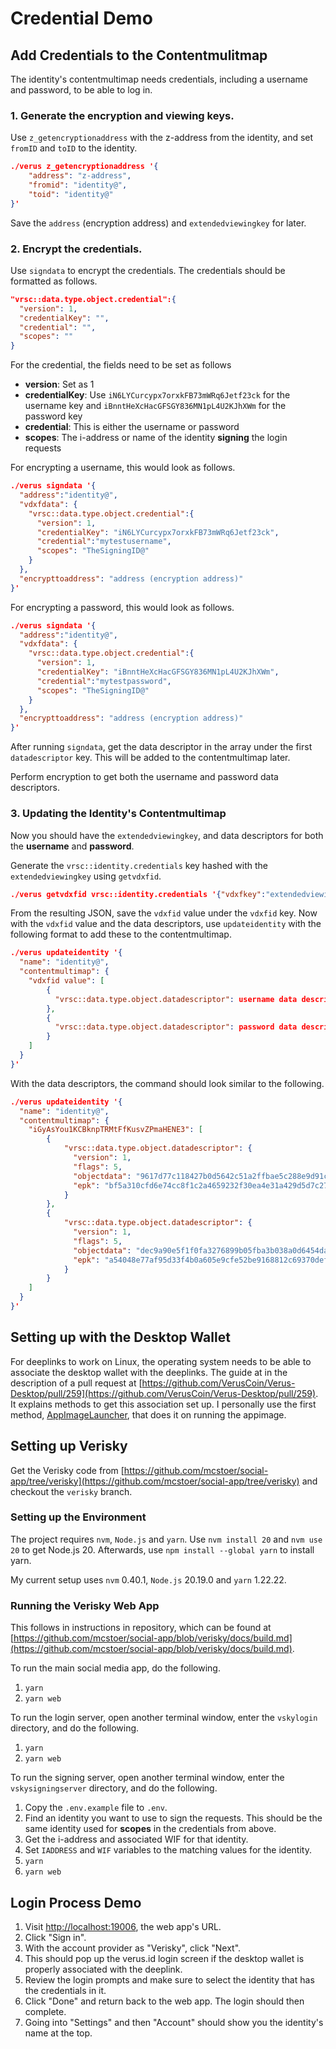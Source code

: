 # Credential Demo

## Add Credentials to the Contentmulitmap 

The identity's contentmultimap needs credentials, including a username and password, to be able to log in.

### 1. Generate the encryption and viewing keys.

Use `z_getencryptionaddress` with the z-address from the identity, and set `fromID` and `toID` to the identity.
```json
./verus z_getencryptionaddress '{
    "address": "z-address",
    "fromid": "identity@",
    "toid": "identity@"
}'
```

Save the `address` (encryption address) and `extendedviewingkey` for later.

### 2. Encrypt the credentials.

Use `signdata` to encrypt the credentials. The credentials should be formatted as follows.
```json
"vrsc::data.type.object.credential":{
  "version": 1,
  "credentialKey": "",
  "credential": "",
  "scopes": ""
}
```

For the credential, the fields need to be set as follows
* **version**: Set as 1
* **credentialKey**: Use `iN6LYCurcypx7orxkFB73mWRq6Jetf23ck` for the username key and `iBnntHeXcHacGFSGY836MN1pL4U2KJhXWm` for the password key
* **credential**: This is either the username or password
* **scopes**: The i-address or name of the identity **signing** the login requests

For encrypting a username, this would look as follows.
```json
./verus signdata '{
  "address":"identity@",
  "vdxfdata": {
    "vrsc::data.type.object.credential":{
      "version": 1,
      "credentialKey": "iN6LYCurcypx7orxkFB73mWRq6Jetf23ck",
      "credential":"mytestusername",
      "scopes": "TheSigningID@"
    }
  },
  "encrypttoaddress": "address (encryption address)" 
}'
```

For encrypting a password, this would look as follows.
```json
./verus signdata '{
  "address":"identity@",
  "vdxfdata": {
    "vrsc::data.type.object.credential":{
      "version": 1,
      "credentialKey": "iBnntHeXcHacGFSGY836MN1pL4U2KJhXWm",
      "credential":"mytestpassword",
      "scopes": "TheSigningID@"
    }
  },
  "encrypttoaddress": "address (encryption address)" 
}'
```

After running `signdata`, get the data descriptor in the array under the first `datadescriptor` key. This will be added to the contentmultimap later.  

Perform encryption to get both the username and password data descriptors.

### 3. Updating the Identity's Contentmultimap

Now you should have the `extendedviewingkey`, and data descriptors for both the **username** and **password**. 

Generate the `vrsc::identity.credentials` key hashed with the `extendedviewingkey` using `getvdxfid`.
```json
./verus getvdxfid vrsc::identity.credentials '{"vdxfkey":"extendedviewingkey"}'
```

From the resulting JSON, save the `vdxfid` value under the `vdxfid` key. Now with the `vdxfid` value and the data descriptors,
use `updateidentity` with the following format to add these to the contentmultimap.

```json
./verus updateidentity '{     
  "name": "identity@",
  "contentmultimap": {
    "vdxfid value": [
        {
          "vrsc::data.type.object.datadescriptor": username data descriptor
        },
        {
          "vrsc::data.type.object.datadescriptor": password data descriptor
        }
    ]
  }
}'
```

With the data descriptors, the command should look similar to the following.
```json
./verus updateidentity '{     
  "name": "identity@",
  "contentmultimap": {
    "iGyAsYou1KCBknpTRMtFfKusvZPmaHENE3": [
        {
            "vrsc::data.type.object.datadescriptor": {
              "version": 1,
              "flags": 5,
              "objectdata": "9617d77c118427b0d5642c51a2ffbae5c288e9d91c0b23d3bdc36d9d0ee73ef73c7191bdb8b821274975f7785b718b1b19a9cb038d2476dc96d520439bb4fbb95e3e36122a9790c9c60cedbdb9e4f49acf2c5f4307931171ad266h508e336f9ee49903fe56c96aa523ea3caa20d9bda79b074c71f51b9cfed874c7d6dba07242d29a4d5b48688e673febbbee0f9f65c11b72d35ff264",
              "epk": "bf5a310cfd6e74cc8f1c2a4659232f30ea4e31a429d5d7c27080e349e9b1ec1d"
            }
        },
        {
            "vrsc::data.type.object.datadescriptor": {
              "version": 1,
              "flags": 5,
              "objectdata": "dec9a90e5f1f0fa3276899b05fba3b038a0d6454daa423183a959cfa4b5fe32dfaf7d2bf76b832c4e20d6f2f168414474440d1f5f7d98382a2cd052639cdafe006d33f7e15c52287f9d12d07d5b41d1bf3028f32cd2d76f8321c6bb324sa3054248dc295fca9a4a90bdf673d7b38638f2cf275399a4250e790db4870f42b9630d7f1a508cd5c691a0d0db9bec7222528e6809b8972d9",
              "epk": "a54048e77af95d33f4b0a605e9cfe52be9168812c69370defdea82b834dd7ad5"
            }
        }
    ]
  }
}'
```

## Setting up with the Desktop Wallet

For deeplinks to work on Linux, the operating system needs to be able to associate the desktop wallet with the deeplinks. The guide at in the description of a pull request at [https://github.com/VerusCoin/Verus-Desktop/pull/259](https://github.com/VerusCoin/Verus-Desktop/pull/259). It explains methods to get this association set up. I personally use the first method, [AppImageLauncher](https://github.com/TheAssassin/AppImageLauncher), that does it on running the appimage.


## Setting up Verisky

Get the Verisky code from [https://github.com/mcstoer/social-app/tree/verisky](https://github.com/mcstoer/social-app/tree/verisky) and checkout the `verisky` branch.

### Setting up the Environment

The project requires `nvm`, `Node.js` and `yarn`. Use `nvm install 20` and `nvm use 20` to get Node.js 20. Afterwards, use `npm install --global yarn` to install yarn. 

My current setup uses `nvm` 0.40.1, `Node.js` 20.19.0 and `yarn` 1.22.22.

### Running the Verisky Web App

This follows in instructions in repository, which can be found at [https://github.com/mcstoer/social-app/blob/verisky/docs/build.md](https://github.com/mcstoer/social-app/blob/verisky/docs/build.md).

To run the main social media app, do the following.
1. `yarn`
2. `yarn web`

To run the login server, open another terminal window, enter the `vskylogin` directory, and do the following.
1. `yarn`
2. `yarn web`

To run the signing server, open another terminal window, enter the `vskysigningserver` directory, and do the following.
1. Copy the `.env.example` file to `.env`.
2. Find an identity you want to use to sign the requests. This should be the same identity used for **scopes** in the credentials from above.
3. Get the i-address and associated WIF for that identity.
4. Set `IADDRESS` and `WIF` variables to the matching values for the identity.
5. `yarn`
6. `yarn web`

## Login Process Demo

1. Visit [http://localhost:19006](http://localhost:19006), the web app's URL.
2. Click "Sign in".
3. With the account provider as "Verisky", click "Next".
4. This should pop up the verus.id login screen if the desktop wallet is properly associated with the deeplink.
5. Review the login prompts and make sure to select the identity that has the credentials in it.
6. Click "Done" and return back to the web app. The login should then complete.
7. Going into "Settings" and then "Account" should show you the identity's name at the top.